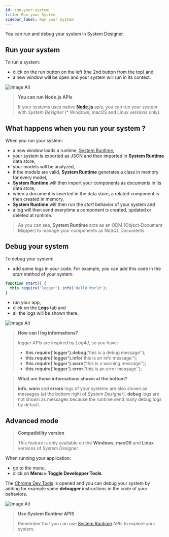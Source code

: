 ```yaml
---
id: run-your-system
title: Run your System
sidebar_label: Run your System
---
```


You can run and debug your system in System Designer.

## Run your system

To run a system:
* click on the run button on the left (the 2nd button from the top) and
* a new window will be open and your system will run in its context.

![Image Alt](../../img/run-your-system.png)

>**You can run Node.js APIs**
>
>If your systems uses native **[Node.js](https://nodejs.org/en/)** apis, you can run your system with *System Designer* (* Windows, macOS and Linux versions only).

## What happens when you run your system ?

When you run your system:

* a new window loads a runtime, [System Runtime](https://designfirst.io/systemruntime),
* your system is exported as JSON and then imported in **System Runtime** data store,
* your models will be analyzed,
* if the models are valid, **System Runtime** generates a class in memory for every model,
* **System Runtime** will then import your components as documents in its data store,
* when a document is inserted in the data store, a related component is then created in memory,
* **System Runtime** will then run the *start* behavior of your system and
* a log will then send everytime a component is created, updated or deleted at runtime.

>As you can see, **System Runtime** acts as an ODM (Object-Document Mapper) to manage your components as NoSQL Documents.

## Debug your system

To debug your system:

* add some logs in your code. For example, you can add this code in the *start* method of your system:

```js
function start() { 
  this.require('logger').info('Hello World');
}
```

* run your app,
* click on the **Logs** tab and
* all the logs will be shown there.

![Image Alt](../../img/run-your-system-messages.png)

>**How can I log informations?**
>
>*logger* APIs are inspired by *Log4J*, so you have:
>- **this.require('logger').debug**('this is a debug message'');
>- **this.require('logger').info**('this is an info message'');
>- **this.require('logger').warn**('this is a warning message'');
>- **this.require('logger').error**('this is an error message'');

>**What are these informations shown at the bottom?**
>
>**info**, **warn** and **errors** logs of your systems are also shown as messages (at the bottom right of *System Designer*). **debug** logs are not shown as messages because the runtime send many debug logs by default.

## Advanced mode

>**Compatibility version**
>
>This feature is only available on the **Windows**, **macOS** and **Linux** versions of *System Designer*.

When running your application:
* go to the menu,
* click on **Menu > Toggle Developper Tools**.

The [Chrome Dev Tools](https://developers.google.com/web/tools/chrome-devtools/) is opened and you can debug your system by adding for example some **debugger** instructions in the code of your behaviors.

![Image Alt](../../img/run-your-system-debugger.png)

>**Use System Runtime APIS**
>
>Remember that you can use [System Runtime](https://designfirst.io/systemruntime/) APIs to explore your system.
